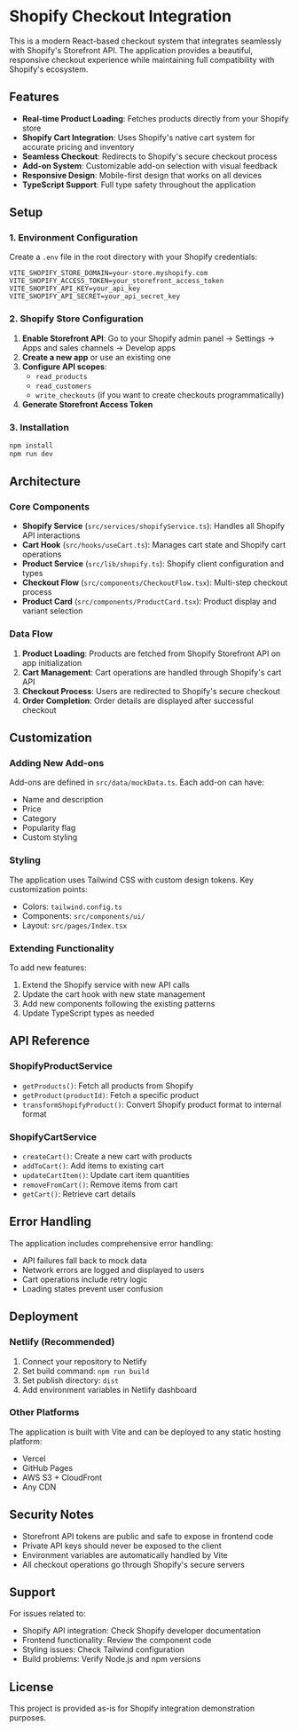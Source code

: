 # Shopify Checkout Integration

This is a modern React-based checkout system that integrates seamlessly with Shopify's Storefront API. The application provides a beautiful, responsive checkout experience while maintaining full compatibility with Shopify's ecosystem.

## Features

- **Real-time Product Loading**: Fetches products directly from your Shopify store
- **Shopify Cart Integration**: Uses Shopify's native cart system for accurate pricing and inventory
- **Seamless Checkout**: Redirects to Shopify's secure checkout process
- **Add-on System**: Customizable add-on selection with visual feedback
- **Responsive Design**: Mobile-first design that works on all devices
- **TypeScript Support**: Full type safety throughout the application

## Setup

### 1. Environment Configuration

Create a `.env` file in the root directory with your Shopify credentials:

```env
VITE_SHOPIFY_STORE_DOMAIN=your-store.myshopify.com
VITE_SHOPIFY_ACCESS_TOKEN=your_storefront_access_token
VITE_SHOPIFY_API_KEY=your_api_key
VITE_SHOPIFY_API_SECRET=your_api_secret_key
```

### 2. Shopify Store Configuration

1. **Enable Storefront API**: Go to your Shopify admin panel → Settings → Apps and sales channels → Develop apps
2. **Create a new app** or use an existing one
3. **Configure API scopes**:
   - `read_products`
   - `read_customers`
   - `write_checkouts` (if you want to create checkouts programmatically)
4. **Generate Storefront Access Token**

### 3. Installation

```bash
npm install
npm run dev
```

## Architecture

### Core Components

- **Shopify Service** (`src/services/shopifyService.ts`): Handles all Shopify API interactions
- **Cart Hook** (`src/hooks/useCart.ts`): Manages cart state and Shopify cart operations
- **Product Service** (`src/lib/shopify.ts`): Shopify client configuration and types
- **Checkout Flow** (`src/components/CheckoutFlow.tsx`): Multi-step checkout process
- **Product Card** (`src/components/ProductCard.tsx`): Product display and variant selection

### Data Flow

1. **Product Loading**: Products are fetched from Shopify Storefront API on app initialization
2. **Cart Management**: Cart operations are handled through Shopify's cart API
3. **Checkout Process**: Users are redirected to Shopify's secure checkout
4. **Order Completion**: Order details are displayed after successful checkout

## Customization

### Adding New Add-ons

Add-ons are defined in `src/data/mockData.ts`. Each add-on can have:
- Name and description
- Price
- Category
- Popularity flag
- Custom styling

### Styling

The application uses Tailwind CSS with custom design tokens. Key customization points:
- Colors: `tailwind.config.ts`
- Components: `src/components/ui/`
- Layout: `src/pages/Index.tsx`

### Extending Functionality

To add new features:
1. Extend the Shopify service with new API calls
2. Update the cart hook with new state management
3. Add new components following the existing patterns
4. Update TypeScript types as needed

## API Reference

### ShopifyProductService

- `getProducts()`: Fetch all products from Shopify
- `getProduct(productId)`: Fetch a specific product
- `transformShopifyProduct()`: Convert Shopify product format to internal format

### ShopifyCartService

- `createCart()`: Create a new cart with products
- `addToCart()`: Add items to existing cart
- `updateCartItem()`: Update cart item quantities
- `removeFromCart()`: Remove items from cart
- `getCart()`: Retrieve cart details

## Error Handling

The application includes comprehensive error handling:
- API failures fall back to mock data
- Network errors are logged and displayed to users
- Cart operations include retry logic
- Loading states prevent user confusion

## Deployment

### Netlify (Recommended)

1. Connect your repository to Netlify
2. Set build command: `npm run build`
3. Set publish directory: `dist`
4. Add environment variables in Netlify dashboard

### Other Platforms

The application is built with Vite and can be deployed to any static hosting platform:
- Vercel
- GitHub Pages
- AWS S3 + CloudFront
- Any CDN

## Security Notes

- Storefront API tokens are public and safe to expose in frontend code
- Private API keys should never be exposed to the client
- Environment variables are automatically handled by Vite
- All checkout operations go through Shopify's secure servers

## Support

For issues related to:
- Shopify API integration: Check Shopify developer documentation
- Frontend functionality: Review the component code
- Styling issues: Check Tailwind configuration
- Build problems: Verify Node.js and npm versions

## License

This project is provided as-is for Shopify integration demonstration purposes.
